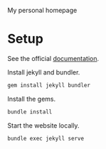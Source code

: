 My personal homepage

# Setup

See the official [documentation](https://jekyllrb.com/docs/).

Install jekyll and bundler.

```sh
gem install jekyll bundler
```

Install the gems.

```sh
bundle install
```

Start the website locally.

```sh
bundle exec jekyll serve
```

